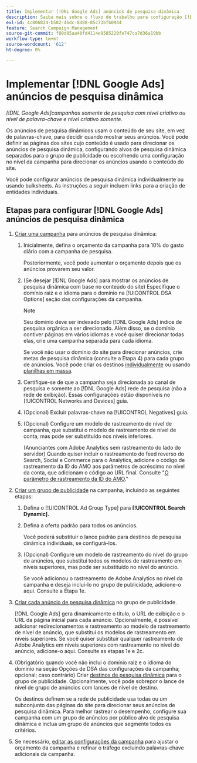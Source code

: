 ```yaml
---
title: Implementar [!DNL Google Ads] anúncios de pesquisa dinâmica
description: Saiba mais sobre o fluxo de trabalho para configuração [!DNL Google Ads] anúncios de pesquisa dinâmica.
exl-id: 4c806824-b582-46dc-8d88-85c73bfb0944
feature: Search Campaign Management
source-git-commit: f80d05aa40fd4114e9585220fe747ca7d36a19bb
workflow-type: tm+mt
source-wordcount: '612'
ht-degree: 0%

---
```


# Implementar [!DNL Google Ads] anúncios de pesquisa dinâmica

*[!DNL Google Ads]campanhas somente de pesquisa com nível criativo ou nível de palavra-chave e nível criativo somente.*

Os anúncios de pesquisa dinâmicos usam o conteúdo de seu site, em vez de palavras-chave, para decidir quando mostrar seus anúncios. Você pode definir as páginas dos sites cujo conteúdo é usado para direcionar os anúncios de pesquisa dinâmica, configurando alvos de pesquisa dinâmica separados para o grupo de publicidade ou escolhendo uma configuração no nível da campanha para direcionar os anúncios usando o conteúdo do site.

Você pode configurar anúncios de pesquisa dinâmica individualmente ou usando bulksheets. As instruções a seguir incluem links para a criação de entidades individuais.

## Etapas para configurar [!DNL Google Ads] anúncios de pesquisa dinâmica

1. [Criar uma campanha](/help/search-social-commerce/campaign-management/campaigns/campaign-manage.md) para anúncios de pesquisa dinâmica:

   1. Inicialmente, defina o orçamento da campanha para 10% do gasto diário com a campanha de pesquisa.

      Posteriormente, você pode aumentar o orçamento depois que os anúncios provarem seu valor.

   1. (Se desejar [!DNL Google Ads] para mostrar os anúncios de pesquisa dinâmica com base no conteúdo do site) Especifique o domínio raiz e o idioma para o domínio na [!UICONTROL DSA Options] seção das configurações da campanha.

      >[!NOTE]
      >
      >Seu domínio deve ser indexado pelo [!DNL Google Ads] índice de pesquisa orgânica a ser direcionado. Além disso, se o domínio contiver páginas em vários idiomas e você quiser direcionar todas elas, crie uma campanha separada para cada idioma.

      Se você não usar o domínio do site para direcionar anúncios, crie metas de pesquisa dinâmica (consulte a Etapa 4) para cada grupo de anúncios. Você pode criar os destinos [individualmente](/help/search-social-commerce/campaign-management/campaigns/dynamic-search-target-manage.md) ou usando [planilhas em massa](/help/search-social-commerce/campaign-management/bulksheets/bulksheet-about.md).

   1. Certifique-se de que a campanha seja direcionada ao canal de pesquisa e somente ao [!DNL Google Ads] rede de pesquisa (não a rede de exibição). Essas configurações estão disponíveis no [!UICONTROL Networks and Devices] guia.

   1. (Opcional) Excluir palavras-chave na [!UICONTROL Negatives] guia.

   1. (Opcional) Configure um modelo de rastreamento de nível de campanha, que substitui o modelo de rastreamento de nível de conta, mas pode ser substituído nos níveis inferiores.

      (Anunciantes com Adobe Analytics sem rastreamento do lado do servidor) Quando quiser incluir o rastreamento do feed reverso do Search, Social e Commerce para o Analytics, adicione o código de rastreamento da ID do AMO aos parâmetros de acréscimo no nível da conta, que adicionam o código ao URL final. Consulte &quot;[O parâmetro de rastreamento da ID do AMO](/help/search-social-commerce/tracking/skwcid-tracking-parameter.md).&quot;

1. [Criar um grupo de publicidade](/help/search-social-commerce/campaign-management/campaigns/ad-group-manage.md) na campanha, incluindo as seguintes etapas:

   1. Defina o [!UICONTROL Ad Group Type] para **[!UICONTROL Search Dynamic].**

   1. Defina a oferta padrão para todos os anúncios.

      Você poderá substituir o lance padrão para destinos de pesquisa dinâmica individuais, se configurá-los.

   1. (Opcional) Configure um modelo de rastreamento do nível do grupo de anúncios, que substitui todos os modelos de rastreamento em níveis superiores, mas pode ser substituído no nível do anúncio.

      Se você adicionou o rastreamento de Adobe Analytics no nível da campanha e deseja incluí-lo no grupo de publicidade, adicione-o aqui. Consulte a Etapa 1e.

1. [Criar cada anúncio de pesquisa dinâmica](/help/search-social-commerce/campaign-management/campaigns/ad-manage.md) no grupo de publicidade.

   [!DNL Google Ads] gera dinamicamente o título, o URL de exibição e o URL da página inicial para cada anúncio. Opcionalmente, é possível adicionar redirecionamentos e rastreamento ao modelo de rastreamento de nível de anúncio, que substitui os modelos de rastreamento em níveis superiores.
Se você quiser substituir qualquer rastreamento de Adobe Analytics em níveis superiores com rastreamento no nível do anúncio, adicione-o aqui. Consulte as etapas 1e e 2c.

1. (Obrigatório quando você não inclui o domínio raiz e o idioma do domínio na seção Opções de DSA das configurações da campanha; opcional; caso contrário) Criar [destinos de pesquisa dinâmica](/help/search-social-commerce/campaign-management/campaigns/dynamic-search-target-manage.md) para o grupo de publicidade. Opcionalmente, você pode sobrepor o lance de nível de grupo de anúncios com lances de nível de destino.

   Os destinos definem se a rede de publicidade usa todas ou um subconjunto das páginas do site para direcionar seus anúncios de pesquisa dinâmica. Para melhor rastrear o desempenho, configure sua campanha com um grupo de anúncios por público alvo de pesquisa dinâmica e inclua um grupo de anúncios que segmente todos os critérios.

1. Se necessário, [editar as configurações da campanha](/help/search-social-commerce/campaign-management/campaigns/campaign-manage.md) para ajustar o orçamento da campanha e refinar o tráfego excluindo palavras-chave adicionais da campanha.
